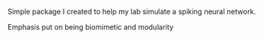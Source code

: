 Simple package I created to help my lab simulate a spiking neural network.

Emphasis put on being biomimetic and modularity
